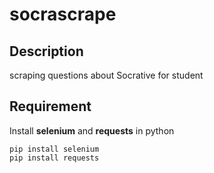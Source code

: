 # socrascrape

## Description

scraping questions about Socrative for student

## Requirement

Install **selenium** and **requests** in python

```python3
pip install selenium
pip install requests
```